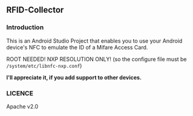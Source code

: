 RFID-Collector
---

### Introduction

This is an Android Studio Project that enables you to use your Android device's NFC to emulate the ID of a Mifare Access Card.

ROOT NEEDED! NXP RESOLUTION ONLY! (so the configure file must be `/system/etc/libnfc-nxp.conf`)


__I'll appreciate it, if you add support to other devices.__

### LICENCE

Apache v2.0
